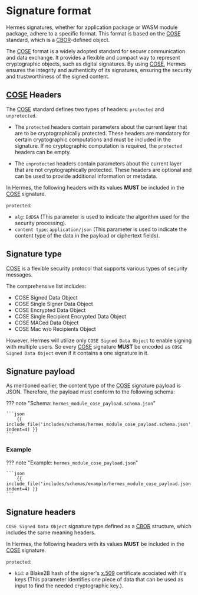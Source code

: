 # Signature format

Hermes signatures, whether for application package or WASM module package, adhere to a specific format.
This format is based on the [COSE] standard, which is a [CBOR]-defined object.

The [COSE] format is a widely adopted standard for secure communication and data exchange.
It provides a flexible and compact way to represent cryptographic objects,
such as digital signatures.
By using [COSE], Hermes ensures the integrity and authenticity of its signatures,
ensuring the security and trustworthiness of the signed content.

## [COSE] Headers

The [COSE] standard defines two types of headers: `protected` and `unprotected`.

* The `protected` headers contain parameters about the current layer
  that are to be cryptographically protected.
  These headers are mandatory for certain cryptographic computations and must be included in the signature.
  If no cryptographic computation is required, the `protected` headers can be empty.

* The `unprotected` headers contain parameters about the current layer
  that are not cryptographically protected.
  These headers are optional and can be used to provide additional information or metadata.

In Hermes, the following headers with its values **MUST** be included in the [COSE] signature.

`protected`:

* `alg`: `EdDSA`
  (This parameter is used to indicate the algorithm used for the security processing).
* `content type`: `application/json`
  (This parameter is used to indicate the content type of the data in the payload or ciphertext fields).

## Signature type

[COSE] is a flexible security protocol that supports various types of security messages.

The comprehensive list includes:

* COSE Signed Data Object
* COSE Single Signer Data Object
* COSE Encrypted Data Object
* COSE Single Recipient Encrypted Data Object
* COSE MACed Data Object
* COSE Mac w/o Recipients Object

However, Hermes will utilize only `COSE Signed Data Object` to enable signing with multiple users.
So every [COSE] signature **MUST** be encoded as `COSE Signed Data Object` even if it contains a one signature in it.

## Signature payload

As mentioned earlier, the content type of the [COSE] signature payload is JSON.
Therefore, the payload must conform to the following schema:

<!-- markdownlint-disable max-one-sentence-per-line -->
??? note "Schema: `hermes_module_cose_payload.schema.json`"

    ```json
        {{ include_file('includes/schemas/hermes_module_cose_payload.schema.json', indent=4) }}
    ```
<!-- markdownlint-enable max-one-sentence-per-line -->

### Example

<!-- markdownlint-disable max-one-sentence-per-line -->
??? note "Example: `hermes_module_cose_payload.json`"

    ```json
        {{ include_file('includes/schemas/example/hermes_module_cose_payload.json', indent=4) }}
    ```
<!-- markdownlint-enable max-one-sentence-per-line -->

## Signature headers

`COSE Signed Data Object` signature type defined as a [CBOR] structure,
which includes the same meaning headers.

In Hermes, the following headers with its values **MUST** be included in the [COSE] signature.

`protected`:

* `kid`: a Blake2B hash of the signer's [x.509] certificate acociated with it's keys
  (This parameter identifies one piece of data
  that can be used as input to find the needed cryptographic key.).

[COSE]: https://datatracker.ietf.org/doc/html/rfc8152
[CBOR]: https://datatracker.ietf.org/doc/html/rfc8949
[x.509]: https://en.wikipedia.org/wiki/X.509
